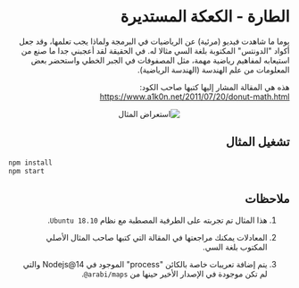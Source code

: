 <div dir=rtl>

# الطارة - الكعكة المستديرة

يوما ما شاهدت فيديو (مرئية) عن الرياضيات في البرمجة ولماذا يجب تعلمها، وقد جعل أكواد "الدونتس" المكتوبة بلغة السي مثالا له. في الحقيقة لقد أعجبني جدا ما صنع من استيعابه لمفاهيم رياضية مهمة، مثل المصفوفات في الجبر الخطي واستحضر بعض المعلومات من علم الهندسة (الهندسة الرياضية).

هذه هي المقالة المشار إليها كتبها صاحب الكود: https://www.a1k0n.net/2011/07/20/donut-math.html

<center><img alt="استعراض المثال" src="./استعراض.gif"/></center>

## تشغيل المثال

<div dir=ltr>

```bash
npm install
npm start
```

</div>

## ملاحظات

1. هذا المثال تم تجربته على الطرفية المصطبة مع نظام `Ubuntu 18.10`.

2. المعادلات يمكنك مراجعتها في المقالة التي كتبها صاحب المثال الأصلي المكتوب بلغة السي.
3. يتم إضافة تعريبات خاصة بالكائن "process" الموجود في Nodejs@14 والتي لم تكن موجودة في الإصدار الأخير حينها من <bdi><code>@arabi/maps</code></bdi>.

</div>

